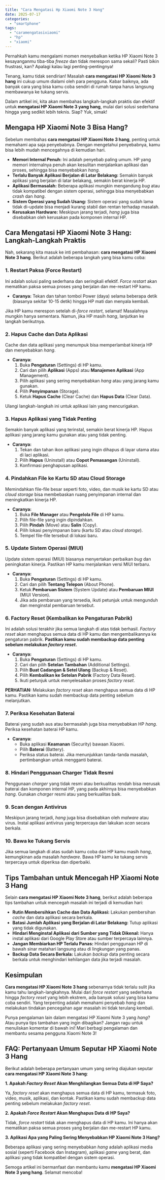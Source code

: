 ```yaml
---
title: "Cara Mengatasi Hp Xiaomi Note 3 Hang"
date: 2025-07-17
categories: 
  - "smartphone"
tags: 
  - "caramengatasixiaomi"
  - "hp"
  - "xiaomi"
---
```


Pernahkah kamu mengalami momen menyebalkan ketika HP Xiaomi Note 3 kesayanganmu tiba-tiba _freeze_ dan tidak merespon sama sekali? Pasti bikin frustrasi, kan? Apalagi kalau lagi penting-pentingnya!

Tenang, kamu tidak sendirian! Masalah **cara mengatasi HP Xiaomi Note 3 hang** ini cukup umum dialami oleh para pengguna. Kabar baiknya, ada banyak cara yang bisa kamu coba sendiri di rumah tanpa harus langsung membawanya ke tukang servis.

Dalam artikel ini, kita akan membahas langkah-langkah praktis dan efektif untuk **mengatasi HP Xiaomi Note 3 yang hang**, mulai dari solusi sederhana hingga yang sedikit lebih teknis. Siap? Yuk, simak!

## Mengapa HP Xiaomi Note 3 Bisa Hang?

Sebelum membahas **cara mengatasi HP Xiaomi Note 3 hang**, penting untuk memahami apa saja penyebabnya. Dengan mengetahui penyebabnya, kamu bisa lebih mudah mencegahnya di kemudian hari.

- **Memori Internal Penuh:** Ini adalah penyebab paling umum. HP yang memori internalnya penuh akan kesulitan menjalankan aplikasi dan proses, sehingga bisa menyebabkan _hang_.
- **Terlalu Banyak Aplikasi Berjalan di Latar Belakang:** Semakin banyak aplikasi yang berjalan di latar belakang, semakin berat kinerja HP.
- **Aplikasi Bermasalah:** Beberapa aplikasi mungkin mengandung _bug_ atau tidak kompatibel dengan sistem operasi, sehingga bisa menyebabkan _crash_ dan _hang_.
- **Sistem Operasi yang Sudah Usang:** Sistem operasi yang sudah lama tidak di-update bisa menjadi kurang stabil dan rentan terhadap masalah.
- **Kerusakan Hardware:** Meskipun jarang terjadi, _hang_ juga bisa disebabkan oleh kerusakan pada komponen internal HP.

## Cara Mengatasi HP Xiaomi Note 3 Hang: Langkah-Langkah Praktis

Nah, sekarang kita masuk ke inti pembahasan: **cara mengatasi HP Xiaomi Note 3 hang**. Berikut adalah beberapa langkah yang bisa kamu coba:

### 1\. Restart Paksa (Force Restart)

Ini adalah solusi paling sederhana dan seringkali efektif. _Force restart_ akan mematikan paksa semua proses yang berjalan dan me-restart HP kamu.

- **Caranya:** Tekan dan tahan tombol Power (daya) selama beberapa detik (biasanya sekitar 10-15 detik) hingga HP mati dan menyala kembali.

Jika HP kamu merespon setelah di-_force restart_, selamat! Masalahnya mungkin hanya sementara. Namun, jika HP masih _hang_, lanjutkan ke langkah berikutnya.

### 2\. Hapus Cache dan Data Aplikasi

Cache dan data aplikasi yang menumpuk bisa memperlambat kinerja HP dan menyebabkan _hang_.

- **Caranya:**
    1. Buka **Pengaturan** (Settings) di HP kamu.
    2. Cari dan pilih **Aplikasi** (Apps) atau **Manajemen Aplikasi** (App Management).
    3. Pilih aplikasi yang sering menyebabkan _hang_ atau yang jarang kamu gunakan.
    4. Pilih **Penyimpanan** (Storage).
    5. Ketuk **Hapus Cache** (Clear Cache) dan **Hapus Data** (Clear Data).

Ulangi langkah-langkah ini untuk aplikasi lain yang mencurigakan.

### 3\. Hapus Aplikasi yang Tidak Penting

Semakin banyak aplikasi yang terinstal, semakin berat kinerja HP. Hapus aplikasi yang jarang kamu gunakan atau yang tidak penting.

- **Caranya:**
    1. Tekan dan tahan ikon aplikasi yang ingin dihapus di layar utama atau di laci aplikasi.
    2. Pilih **Hapus** (Uninstall) atau **Copot Pemasangan** (Uninstall).
    3. Konfirmasi penghapusan aplikasi.

### 4\. Pindahkan File ke Kartu SD atau Cloud Storage

Memindahkan file-file besar seperti foto, video, dan musik ke kartu SD atau _cloud storage_ bisa membebaskan ruang penyimpanan internal dan meningkatkan kinerja HP.

- **Caranya:**
    1. Buka **File Manager** atau **Pengelola File** di HP kamu.
    2. Pilih file-file yang ingin dipindahkan.
    3. Pilih **Pindah** (Move) atau **Salin** (Copy).
    4. Pilih lokasi penyimpanan baru (kartu SD atau _cloud storage_).
    5. Tempel file-file tersebut di lokasi baru.

### 5\. Update Sistem Operasi (MIUI)

Update sistem operasi (MIUI) biasanya menyertakan perbaikan _bug_ dan peningkatan kinerja. Pastikan HP kamu menjalankan versi MIUI terbaru.

- **Caranya:**
    1. Buka **Pengaturan** (Settings) di HP kamu.
    2. Cari dan pilih **Tentang Telepon** (About Phone).
    3. Ketuk **Pembaruan Sistem** (System Update) atau **Pembaruan MIUI** (MIUI Version).
    4. Jika ada pembaruan yang tersedia, ikuti petunjuk untuk mengunduh dan menginstal pembaruan tersebut.

### 6\. Factory Reset (Kembalikan ke Pengaturan Pabrik)

Ini adalah solusi terakhir jika semua langkah di atas tidak berhasil. _Factory reset_ akan menghapus semua data di HP kamu dan mengembalikannya ke pengaturan pabrik. **Pastikan kamu sudah membackup data penting sebelum melakukan _factory reset_.**

- **Caranya:**
    1. Buka **Pengaturan** (Settings) di HP kamu.
    2. Cari dan pilih **Setelan Tambahan** (Additional Settings).
    3. Pilih **Buat Cadangan & Setel Ulang** (Backup & Reset).
    4. Pilih **Kembalikan ke Setelan Pabrik** (Factory Data Reset).
    5. Ikuti petunjuk untuk menyelesaikan proses _factory reset_.

**PERHATIAN:** Melakukan _factory reset_ akan menghapus semua data di HP kamu. Pastikan kamu sudah membackup data penting sebelum melanjutkan.

### 7\. Periksa Kesehatan Baterai

Baterai yang sudah aus atau bermasalah juga bisa menyebabkan HP _hang_. Periksa kesehatan baterai HP kamu.

- **Caranya:**
    - Buka aplikasi **Keamanan** (Security) bawaan Xiaomi.
    - Pilih **Baterai** (Battery).
    - Periksa status baterai. Jika menunjukkan tanda-tanda masalah, pertimbangkan untuk mengganti baterai.

### 8\. Hindari Penggunaan Charger Tidak Resmi

Penggunaan _charger_ yang tidak resmi atau berkualitas rendah bisa merusak baterai dan komponen internal HP, yang pada akhirnya bisa menyebabkan _hang_. Gunakan _charger_ resmi atau yang berkualitas baik.

### 9\. Scan dengan Antivirus

Meskipun jarang terjadi, _hang_ juga bisa disebabkan oleh _malware_ atau virus. Instal aplikasi antivirus yang terpercaya dan lakukan _scan_ secara berkala.

### 10\. Bawa ke Tukang Servis

Jika semua langkah di atas sudah kamu coba dan HP kamu masih _hang_, kemungkinan ada masalah _hardware_. Bawa HP kamu ke tukang servis terpercaya untuk diperiksa dan diperbaiki.

## Tips Tambahan untuk Mencegah HP Xiaomi Note 3 Hang

Selain **cara mengatasi HP Xiaomi Note 3 hang**, berikut adalah beberapa tips tambahan untuk mencegah masalah ini terjadi di kemudian hari:

- **Rutin Membersihkan Cache dan Data Aplikasi:** Lakukan pembersihan _cache_ dan data aplikasi secara berkala.
- **Batasi Jumlah Aplikasi yang Berjalan di Latar Belakang:** Tutup aplikasi yang tidak digunakan.
- **Hindari Menginstal Aplikasi dari Sumber yang Tidak Dikenal:** Hanya instal aplikasi dari Google Play Store atau sumber terpercaya lainnya.
- **Jangan Membiarkan HP Terlalu Panas:** Hindari penggunaan HP di bawah sinar matahari langsung atau di lingkungan yang panas.
- **Backup Data Secara Berkala:** Lakukan _backup_ data penting secara berkala untuk menghindari kehilangan data jika terjadi masalah.

## Kesimpulan

**Cara mengatasi HP Xiaomi Note 3 hang** sebenarnya tidak terlalu sulit jika kamu tahu langkah-langkahnya. Mulai dari _force restart_ yang sederhana hingga _factory reset_ yang lebih ekstrem, ada banyak solusi yang bisa kamu coba sendiri. Yang terpenting adalah memahami penyebab _hang_ dan melakukan tindakan pencegahan agar masalah ini tidak terulang kembali.

Punya pengalaman lain dalam mengatasi HP Xiaomi Note 3 yang _hang_? Atau punya tips tambahan yang ingin dibagikan? Jangan ragu untuk menuliskan komentar di bawah ini! Mari berbagi pengalaman dan membantu sesama pengguna Xiaomi Note 3!

## FAQ: Pertanyaan Umum Seputar HP Xiaomi Note 3 Hang

Berikut adalah beberapa pertanyaan umum yang sering diajukan seputar **cara mengatasi HP Xiaomi Note 3 hang**:

**1\. Apakah _Factory Reset_ Akan Menghilangkan Semua Data di HP Saya?**

Ya, _factory reset_ akan menghapus semua data di HP kamu, termasuk foto, video, musik, aplikasi, dan kontak. Pastikan kamu sudah membackup data penting sebelum melakukan _factory reset_.

**2\. Apakah _Force Restart_ Akan Menghapus Data di HP Saya?**

Tidak, _force restart_ tidak akan menghapus data di HP kamu. Ini hanya akan mematikan paksa semua proses yang berjalan dan me-restart HP kamu.

**3\. Aplikasi Apa yang Paling Sering Menyebabkan HP Xiaomi Note 3 Hang?**

Beberapa aplikasi yang sering menyebabkan _hang_ adalah aplikasi media sosial (seperti Facebook dan Instagram), aplikasi _game_ yang berat, dan aplikasi yang tidak kompatibel dengan sistem operasi.

Semoga artikel ini bermanfaat dan membantu kamu **mengatasi HP Xiaomi Note 3 yang hang**. Selamat mencoba!
